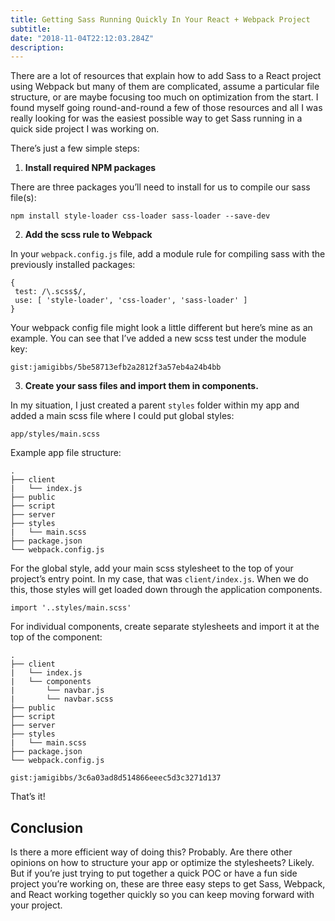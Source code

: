 ```yaml
---
title: Getting Sass Running Quickly In Your React + Webpack Project
subtitle: 
date: "2018-11-04T22:12:03.284Z"
description: 
---
```


There are a lot of resources that explain how to add Sass to a React project using Webpack but many of them are complicated, assume a particular file structure, or are maybe focusing too much on optimization from the start. I found myself going round-and-round a few of those resources and all I was really looking for was the easiest possible way to get Sass running in a quick side project I was working on.

There’s just a few simple steps:

1. **Install required NPM packages**

There are three packages you’ll need to install for us to compile our sass file(s):

`npm install style-loader css-loader sass-loader --save-dev`

2. **Add the scss rule to Webpack**

In your `webpack.config.js` file, add a module rule for compiling sass with the previously installed packages:

```
{
 test: /\.scss$/,
 use: [ 'style-loader', 'css-loader', 'sass-loader' ]
}
```

Your webpack config file might look a little different but here’s mine as an example. You can see that I’ve added a new scss test under the module key:

`gist:jamigibbs/5be58713efb2a2812f3a57eb4a24b4bb`

3. **Create your sass files and import them in components.**

In my situation, I just created a parent `styles` folder within my app and added a main scss file where I could put global styles:

`app/styles/main.scss`

Example app file structure:

```
.
├── client
|   └── index.js
├── public
├── script
├── server
├── styles
|   └── main.scss
├── package.json
└── webpack.config.js
```

For the global style, add your main scss stylesheet to the top of your project’s entry point. In my case, that was `client/index.js`. When we do this, those styles will get loaded down through the application components.

`import '..styles/main.scss'`

For individual components, create separate stylesheets and import it at the top of the component:

```
.
├── client
|   └── index.js
|   └── components
|       └── navbar.js
|       └── navbar.scss
├── public
├── script
├── server
├── styles
|   └── main.scss
├── package.json
└── webpack.config.js
```

`gist:jamigibbs/3c6a03ad8d514866eeec5d3c3271d137`

That’s it!

## Conclusion

Is there a more efficient way of doing this? Probably. Are there other opinions on how to structure your app or optimize the stylesheets? Likely. But if you’re just trying to put together a quick POC or have a fun side project you’re working on, these are three easy steps to get Sass, Webpack, and React working together quickly so you can keep moving forward with your project.